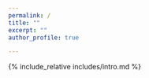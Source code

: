 ```yaml
---
permalink: /
title: ""
excerpt: ""
author_profile: true

---
```


<span class='anchor' id='about-me'></span>
{% include_relative includes/intro.md %}



